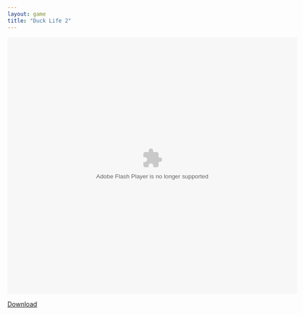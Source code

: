 ```yaml
---
layout: game
title: "Duck Life 2"
---
```


<object width="100" height="100">
    <embed src="ducklife.swf" flashvars="" base="" quality="high" allowscriptaccess="always" allowfullscreen="true" bgcolor="" wmode="window" width="650" height="575" type="application/x-shockwave-flash" pluginspage="http://www.macromedia.com/go/getflashplayer">
</object>

<br>

<a href="ducklife.swf" download class="btn btn-secondary">Download</a>
